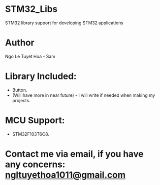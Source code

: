 # STM32_Libs
STM32 library support for developing STM32 applications

# Author
Ngo Le Tuyet Hoa - Sam

# Library Included:
- Button.
- (Will have more in near future) - I will write if needed when making my projects.

# MCU Support:
- STM32F103T6C8.

# Contact me via email, if you have any concerns: ngltuyethoa1011@gmail.com
